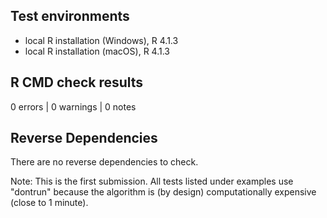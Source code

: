 ## Test environments
* local R installation (Windows), R 4.1.3
* local R installation (macOS), R 4.1.3

## R CMD check results

0 errors | 0 warnings | 0 notes

## Reverse Dependencies
There are no reverse dependencies to check.

Note: This is the first submission. All tests listed under examples use "dontrun" because the algorithm is (by design) computationally expensive (close to 1 minute).

